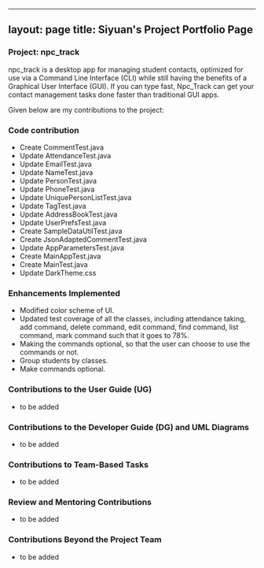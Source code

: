 
---
layout: page
title: Siyuan's Project Portfolio Page
---

### Project: npc_track

npc_track is a desktop app for managing student contacts, optimized for use via a Command Line Interface (CLI)
while still having the benefits of a Graphical User Interface (GUI). If you can type fast, Npc_Track can get your
contact management tasks done faster than traditional GUI apps.

Given below are my contributions to the project:

### Code contribution
- Create CommentTest.java
- Update AttendanceTest.java
- Update EmailTest.java
- Update NameTest.java
- Update PersonTest.java
- Update PhoneTest.java
- Update UniquePersonListTest.java
- Update TagTest.java
- Update AddressBookTest.java
- Update UserPrefsTest.java
- Create SampleDataUtilTest.java
- Create JsonAdaptedCommentTest.java
- Update AppParametersTest.java
- Create MainAppTest.java
- Create MainTest.java
- Update DarkTheme.css

### Enhancements Implemented
- Modified color scheme of UI.
- Updated test coverage of all the classes, including attendance taking, add command, delete command, edit command,
find command, list command, mark command such that it goes to 78%.
- Making the commands optional, so that the user can choose
        to use the commands or not.
- Group students by classes.
- Make commands optional.

### Contributions to the User Guide (UG)

- to be added

### Contributions to the Developer Guide (DG) and UML Diagrams

- to be added

### Contributions to Team-Based Tasks

- to be added

### Review and Mentoring Contributions

- to be added

### Contributions Beyond the Project Team

- to be added
